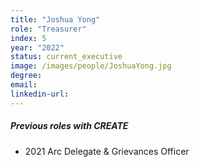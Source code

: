 ```yaml
---
title: "Joshua Yong"
role: "Treasurer"
index: 5
year: "2022"
status: current_executive
image: /images/people/JoshuaYong.jpg
degree:
email:
linkedin-url:
---
```

##### Previous roles with CREATE

- 2021 Arc Delegate & Grievances Officer